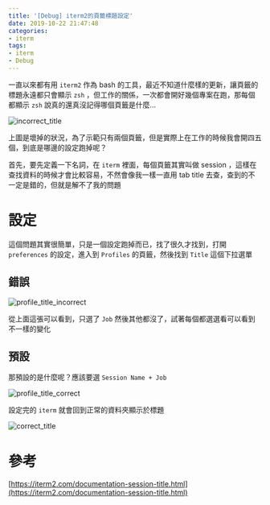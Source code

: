 ```yaml
---
title: '[Debug] iterm2的頁籤標題設定'
date: 2019-10-22 21:47:48
categories:
- iterm
tags:
- iterm
- Debug
---
```


一直以來都有用 `iterm2` 作為 bash 的工具，最近不知道什麼樣的更新，讓頁籤的標題永遠都只會顯示 `zsh` ，但工作的關係，一次都會開好幾個專案在跑，那每個都顯示 `zsh` 說真的還真沒記得哪個頁籤是什麼...

<!-- more -->

![incorrect_title](incorrect_title.png)

上圖是壞掉的狀況，為了示範只有兩個頁籤，但是實際上在工作的時候我會開四五個，到底是哪邊的設定跑掉呢？

首先，要先定義一下名詞，在 `iterm` 裡面，每個頁籤其實叫做 session ，這樣在查找資料的時候才會比較容易，不然會像我一樣一直用 tab title 去查，查到的不一定是錯的，但就是解不了我的問題

# 設定

這個問題其實很簡單，只是一個設定跑掉而已，找了很久才找到，打開 `preferences` 的設定，進入到 `Profiles` 的頁籤，然後找到 `Title` 這個下拉選單

## 錯誤

![profile_title_incorrect](profile_title_incorrect.png)

從上面這張可以看到，只選了 `Job` 然後其他都沒了，試著每個都選選看可以看到不一樣的變化

## 預設

那預設的是什麼呢？應該要選 `Session Name + Job`

![profile_title_correct](profile_title_correct.png)

設定完的 `iterm` 就會回到正常的資料夾顯示於標題

![correct_title](correct_title.png)

# 參考

[https://iterm2.com/documentation-session-title.html](https://iterm2.com/documentation-session-title.html)
